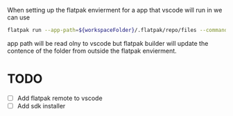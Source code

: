 When setting up the flatpak envierment for a app that vscode will run in we can use 
```bash
flatpak run --app-path=${workspaceFolder}/.flatpak/repo/files --command=${serverExec} ${sdk}
```

app path will be read olny to vscode but flatpak builder will update the contence of the folder from outside the flatpak envierment. 

# TODO
- [ ] Add flatpak remote to vscode
- [ ] Add sdk installer